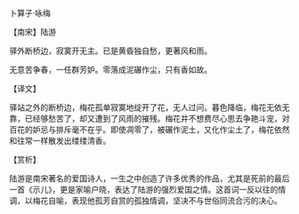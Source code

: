卜算子·咏梅

【南宋】陆游

驿外断桥边，寂寞开无主。已是黄昏独自愁，更著风和雨。

无意苦争春，一任群芳妒。零落成泥碾作尘，只有香如故。

【译文】

驿站之外的断桥边，梅花孤单寂寞地绽开了花，无人过问。暮色降临，梅花无依无靠，已经够愁苦了，却又遭到了风雨的摧残。梅花并不想费尽心思去争艳斗宠，对百花的妒忌与排斥毫不在乎。即使凋零了，被碾作泥土，又化作尘土了，梅花依然和往常一样散发出缕缕清香。

【赏析】

陆游是南宋著名的爱国诗人，一生之中创造了许多优秀的作品，尤其是死前的最后一首《示儿》，更是家喻户晓，表达了陆游的强烈爱国之情。这首词一反以往的情调，以梅花自喻，表现他孤芳自赏的孤独情调，坚决不与世俗同流合污的决心。
